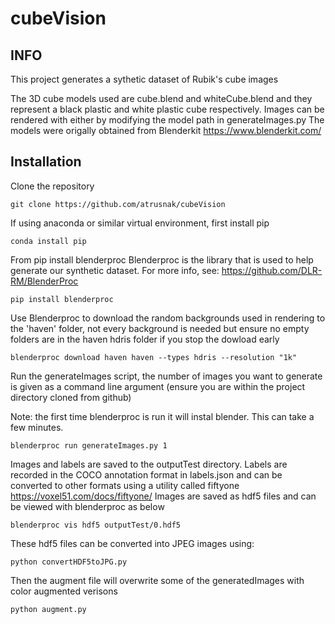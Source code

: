 # cubeVision

## INFO

This project generates a sythetic dataset of Rubik's cube images 

The 3D cube models used are cube.blend and whiteCube.blend and they represent a black plastic and 
white plastic cube respectively. Images can be rendered with either by modifying the model path in generateImages.py
The models were origally obtained from Blenderkit https://www.blenderkit.com/

## Installation 

Clone the repository 

    git clone https://github.com/atrusnak/cubeVision

If using anaconda or similar virtual environment, first install pip

    conda install pip

From pip install blenderproc 
Blenderproc is the library that is used to help generate our synthetic dataset. For more info, see:
https://github.com/DLR-RM/BlenderProc

    pip install blenderproc

Use Blenderproc to download the random backgrounds used in rendering to the 'haven' folder, not every 
background is needed but ensure no empty folders are in the haven hdris folder if you stop the dowload early

    blenderproc download haven haven --types hdris --resolution "1k"

Run the generateImages script, the number of images you want to generate is given
as a command line argument (ensure you are within the project directory cloned 
from github)

Note: the first time blenderproc is run it will instal blender. This can take a few minutes.

    blenderproc run generateImages.py 1

Images and labels are saved to the outputTest directory.
Labels are recorded in the COCO annotation format in labels.json and can be converted to other formats using
a utility called fiftyone https://voxel51.com/docs/fiftyone/
Images are saved as hdf5 files and can 
be viewed with blenderproc as below

    blenderproc vis hdf5 outputTest/0.hdf5

These hdf5 files can be converted into JPEG images using:

    python convertHDF5toJPG.py
    
Then the augment file will overwrite some of the generatedImages with color augmented verisons

    python augment.py


